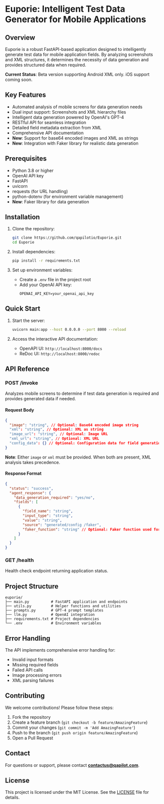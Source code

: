 # Euporie: Intelligent Test Data Generator for Mobile Applications

## Overview

Euporie is a robust FastAPI-based application designed to intelligently generate test data for mobile application fields. By analyzing screenshots and XML structures, it determines the necessity of data generation and provides structured data when required.

**Current Status**: Beta version supporting Android XML only. iOS support coming soon.

## Key Features

- Automated analysis of mobile screens for data generation needs
- Dual input support: Screenshots and XML hierarchy files
- Intelligent data generation powered by OpenAI's GPT-4
- RESTful API for seamless integration
- Detailed field metadata extraction from XML
- Comprehensive API documentation
- **New**: Support for base64 encoded images and XML as strings
- **New**: Integration with Faker library for realistic data generation

## Prerequisites

- Python 3.8 or higher
- OpenAI API key
- FastAPI
- uvicorn
- requests (for URL handling)
- python-dotenv (for environment variable management)
- **New**: Faker library for data generation

## Installation

1. Clone the repository:

   ```bash
   git clone https://github.com/qapilotio/Euporie.git
   cd Euporie
   ```

2. Install dependencies:

   ```bash
   pip install -r requirements.txt
   ```

3. Set up environment variables:
   - Create a `.env` file in the project root
   - Add your OpenAI API key:
     ```
     OPENAI_API_KEY=your_openai_api_key
     ```

## Quick Start

1. Start the server:

   ```bash
   uvicorn main:app --host 0.0.0.0 --port 8000 --reload
   ```

2. Access the interactive API documentation:
   - OpenAPI UI: `http://localhost:8000/docs`
   - ReDoc UI: `http://localhost:8000/redoc`

## API Reference

### POST /invoke

Analyzes mobile screens to determine if test data generation is required and provides generated data if needed.

#### Request Body

```json
{
  "image": "string", // Optional: Base64 encoded image string
  "xml": "string", // Optional: XML as string
  "image_url": "string", // Optional: Image URL
  "xml_url": "string", // Optional: XML URL
  "config_data": {} // Optional: Configuration data for field generation
}
```

**Note**: Either `image` or `xml` must be provided. When both are present, XML analysis takes precedence.

#### Response Format

```json
{
  "status": "success",
  "agent_response": {
    "data_generation_required": "yes/no",
    "fields": [
      {
        "field_name": "string",
        "input_type": "string",
        "value": "string",
        "source": "generated/config /faker",
        "faker_function": "string" // Optional: Faker function used for data generation
      }
    ]
  }
}
```

### GET /health

Health check endpoint returning application status.

## Project Structure

```
euporie/
├── main.py          # FastAPI application and endpoints
├── utils.py         # Helper functions and utilities
├── prompts.py       # GPT-4 prompt templates
├── llm.py           # OpenAI integration
├── requirements.txt # Project dependencies
└── .env             # Environment variables
```

## Error Handling

The API implements comprehensive error handling for:

- Invalid input formats
- Missing required fields
- Failed API calls
- Image processing errors
- XML parsing failures

## Contributing

We welcome contributions! Please follow these steps:

1. Fork the repository
2. Create a feature branch (`git checkout -b feature/AmazingFeature`)
3. Commit your changes (`git commit -m 'Add AmazingFeature'`)
4. Push to the branch (`git push origin feature/AmazingFeature`)
5. Open a Pull Request

## Contact

For questions or support, please contact **[contactus@qapilot.com](mailto:contactus@qapilot.com)**.

## License

This project is licensed under the MIT License. See the [LICENSE](LICENSE) file for details.

```

```
